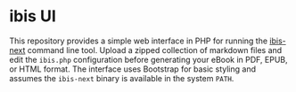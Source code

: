 # ibis UI

This repository provides a simple web interface in PHP for running the
[ibis-next](https://github.com/Hi-Folks/ibis-next) command line tool.
Upload a zipped collection of markdown files and edit the `ibis.php` configuration
before generating your eBook in PDF, EPUB, or HTML format. The interface uses
Bootstrap for basic styling and assumes the `ibis-next` binary is available in
the system `PATH`.


